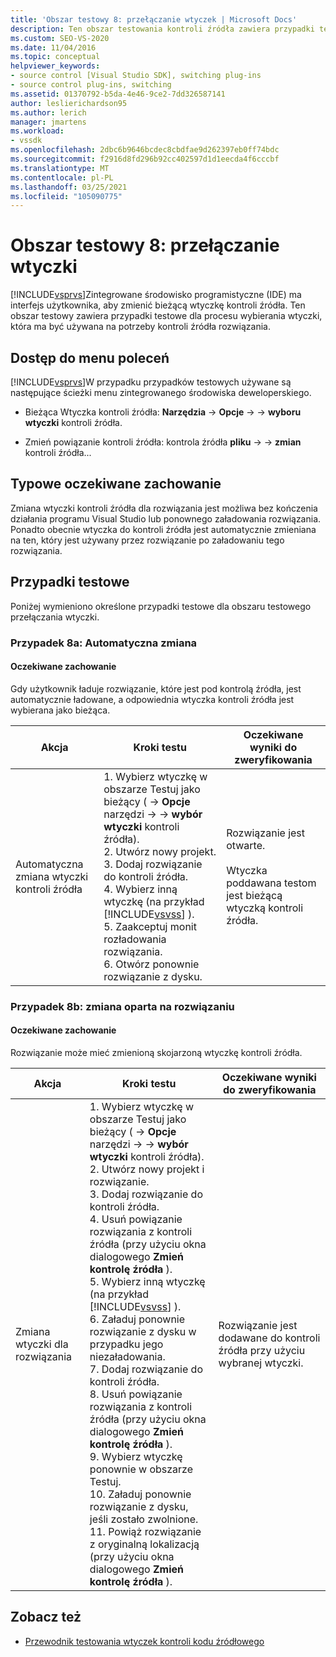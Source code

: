 ```yaml
---
title: 'Obszar testowy 8: przełączanie wtyczek | Microsoft Docs'
description: Ten obszar testowania kontroli źródła zawiera przypadki testowe dla procesu wybierania wtyczki, która ma być używana na potrzeby kontroli źródła rozwiązań w programie Visual Studio.
ms.custom: SEO-VS-2020
ms.date: 11/04/2016
ms.topic: conceptual
helpviewer_keywords:
- source control [Visual Studio SDK], switching plug-ins
- source control plug-ins, switching
ms.assetid: 01370792-b5da-4e46-9ce2-7dd326587141
author: leslierichardson95
ms.author: lerich
manager: jmartens
ms.workload:
- vssdk
ms.openlocfilehash: 2dbc6b9646bcdec8cbdfae9d262397eb0ff74bdc
ms.sourcegitcommit: f2916d8fd296b92cc402597d1d1eecda4f6cccbf
ms.translationtype: MT
ms.contentlocale: pl-PL
ms.lasthandoff: 03/25/2021
ms.locfileid: "105090775"
---
```

# <a name="test-area-8-plug-in-switching"></a>Obszar testowy 8: przełączanie wtyczki
[!INCLUDE[vsprvs](../../code-quality/includes/vsprvs_md.md)]Zintegrowane środowisko programistyczne (IDE) ma interfejs użytkownika, aby zmienić bieżącą wtyczkę kontroli źródła. Ten obszar testowy zawiera przypadki testowe dla procesu wybierania wtyczki, która ma być używana na potrzeby kontroli źródła rozwiązania.

## <a name="command-menu-access"></a>Dostęp do menu poleceń
 [!INCLUDE[vsprvs](../../code-quality/includes/vsprvs_md.md)]W przypadku przypadków testowych używane są następujące ścieżki menu zintegrowanego środowiska deweloperskiego.

- Bieżąca Wtyczka kontroli źródła: **Narzędzia**  ->  **Opcje**  ->    ->  **wyboru wtyczki** kontroli źródła.

- Zmień powiązanie kontroli źródła: kontrola źródła **pliku**  ->    ->  **zmian** kontroli źródła...

## <a name="common-expected-behavior"></a>Typowe oczekiwane zachowanie
 Zmiana wtyczki kontroli źródła dla rozwiązania jest możliwa bez kończenia działania programu Visual Studio lub ponownego załadowania rozwiązania. Ponadto obecnie wtyczka do kontroli źródła jest automatycznie zmieniana na ten, który jest używany przez rozwiązanie po załadowaniu tego rozwiązania.

## <a name="test-cases"></a>Przypadki testowe
 Poniżej wymieniono określone przypadki testowe dla obszaru testowego przełączania wtyczki.

### <a name="case-8a-automatic-change"></a>Przypadek 8a: Automatyczna zmiana

#### <a name="expected-behavior"></a>Oczekiwane zachowanie
 Gdy użytkownik ładuje rozwiązanie, które jest pod kontrolą źródła, jest automatycznie ładowane, a odpowiednia wtyczka kontroli źródła jest wybierana jako bieżąca.

| Akcja | Kroki testu | Oczekiwane wyniki do zweryfikowania |
| - | - | - |
| Automatyczna zmiana wtyczki kontroli źródła | 1. Wybierz wtyczkę w obszarze Testuj jako bieżący (  ->  **Opcje** narzędzi  ->    ->  **wybór wtyczki** kontroli źródła).<br />2. Utwórz nowy projekt.<br />3. Dodaj rozwiązanie do kontroli źródła.<br />4. Wybierz inną wtyczkę (na przykład [!INCLUDE[vsvss](../../extensibility/includes/vsvss_md.md)] ).<br />5. Zaakceptuj monit rozładowania rozwiązania.<br />6. Otwórz ponownie rozwiązanie z dysku. | Rozwiązanie jest otwarte.<br /><br /> Wtyczka poddawana testom jest bieżącą wtyczką kontroli źródła. |

### <a name="case-8b-solution-based-change"></a>Przypadek 8b: zmiana oparta na rozwiązaniu

#### <a name="expected-behavior"></a>Oczekiwane zachowanie
 Rozwiązanie może mieć zmienioną skojarzoną wtyczkę kontroli źródła.

| Akcja | Kroki testu | Oczekiwane wyniki do zweryfikowania |
|----------------------------------| - | - |
| Zmiana wtyczki dla rozwiązania | 1. Wybierz wtyczkę w obszarze Testuj jako bieżący (  ->  **Opcje** narzędzi  ->    ->  **wybór wtyczki** kontroli źródła).<br />2. Utwórz nowy projekt i rozwiązanie.<br />3. Dodaj rozwiązanie do kontroli źródła.<br />4. Usuń powiązanie rozwiązania z kontroli źródła (przy użyciu okna dialogowego **Zmień kontrolę źródła** ).<br />5. Wybierz inną wtyczkę (na przykład [!INCLUDE[vsvss](../../extensibility/includes/vsvss_md.md)] ).<br />6. Załaduj ponownie rozwiązanie z dysku w przypadku jego niezaładowania.<br />7. Dodaj rozwiązanie do kontroli źródła.<br />8. Usuń powiązanie rozwiązania z kontroli źródła (przy użyciu okna dialogowego **Zmień kontrolę źródła** ).<br />9. Wybierz wtyczkę ponownie w obszarze Testuj.<br />10. Załaduj ponownie rozwiązanie z dysku, jeśli zostało zwolnione.<br />11. Powiąż rozwiązanie z oryginalną lokalizacją (przy użyciu okna dialogowego **Zmień kontrolę źródła** ). | Rozwiązanie jest dodawane do kontroli źródła przy użyciu wybranej wtyczki. |

## <a name="see-also"></a>Zobacz też
- [Przewodnik testowania wtyczek kontroli kodu źródłowego](../../extensibility/internals/test-guide-for-source-control-plug-ins.md)
